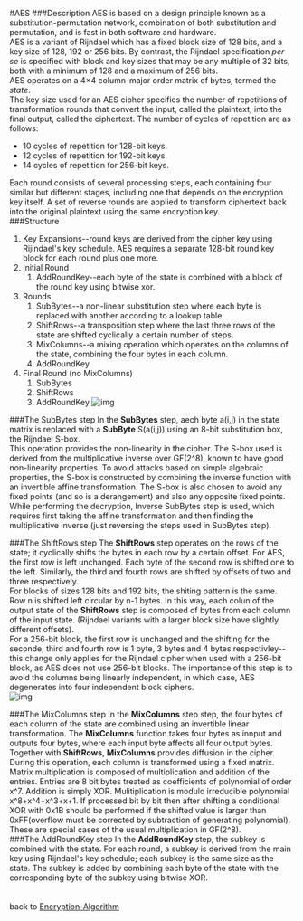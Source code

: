 #AES
###Description
AES is based on a design principle known as a substitution-permutation network, combination of both substitution and permutation, and is fast in both software and hardware.</br>
AES is a variant of Rijndael which has a fixed block size of 128 bits, and a key size of 128, 192 or 256 bits. By contrast, the Rijndael specification _per se_ is specified with block and key sizes that may be any multiple of 32 bits, both with a minimum of 128 and a maximum of 256 bits.</br>
AES operates on a 4×4 column-major order matrix of bytes, termed the _state_.</br>
The key size used for an AES cipher specifies the number of repetitions of transformation rounds that convert the input, called the plaintext, into the final output, called the ciphertext. The number of cycles of repetition are as follows:

* 10 cycles of repetition for 128-bit keys.
* 12 cycles of repetition for 192-bit keys.
* 14 cycles of repetition for 256-bit keys.

Each round consists of several processing steps, each containing four similar but different stages, including one that depends on the encryption key itself. A set of reverse rounds are applied to transform ciphertext back into the original plaintext using the same encryption key.</br>
###Structure
1. Key Expansions--round keys are derived from the cipher key using Rijindael's key schedule. AES requires a separate 128-bit round key block for each round plus one more.
2. Initial Round
	1. AddRoundKey--each byte of the state is combined with a block of the round key using bitwise xor.
3. Rounds
	1. SubBytes--a non-linear substitution step where each byte is replaced with another according to a lookup table.
	2. ShiftRows--a transposition step where the last three rows of the state are shifted cyclically a certain number of steps.
	3. MixColumns--a mixing operation which operates on the columns of the state, combining the four bytes in each column.
	4. AddRoundKey
4. Final Round (no MixColumns)
	1. SubBytes
	2. ShiftRows
	3. AddRoundKey
![img](https://cloud.githubusercontent.com/assets/9131176/9522667/733b56e6-4d08-11e5-9f15-227f89e3d8d9.png)</br>

###The SubBytes step
In the **SubBytes** step, aech byte a(i,j) in the state matrix is replaced with a **SubByte** S(a(i,j)) using an 8-bit substitution box, the Rijndael S-box.</br>
This operation provides the non-linearity in the cipher. The S-box used is derived from the multiplicative inverse over GF(2^8), known to have good non-linearity properties. To avoid attacks based on simple algebraic properties, the S-box is constructed by combining the inverse function with an invertible affine transformation. The S-box is also chosen to avoid any fixed points (and so is a derangement) and also any opposite fixed points.</br>
While performing the decryption, Inverse SubBytes step is used, which requires first taking the affine transformation and then finding the multiplicative inverse (just reversing the steps used in SubBytes step).</br>

###The ShiftRows step
The **ShiftRows** step operates on the rows of the state; it cyclically shifts the bytes in each row by a certain offset. For AES, the first row is left unchanged. Each byte of the second row is shifted one to the left. Similarly, the third and fourth rows are shifted by offsets of two and three respectively.</br>
For blocks of sizes 128 bits and 192 bits, the shiting pattern is the same. Row n is shifted left circular by n-1 bytes. In this way, each colun of the output state of  the **ShiftRows** step is composed of bytes from each column of the input state. (Rijndael variants with a larger block size have slightly different offsets).</br>
For a 256-bit block, the first row is unchanged and the shifting for the seconde, third and fourth row is 1 byte, 3 bytes and 4 bytes respectivley--this change only applies for the Rijndael cipher when used with a 256-bit block, as AES does not use 256-bit blocks. The importance of this step is to avoid the columns being linearly independent, in which case, AES degenerates into four independent block ciphers.</br>
![img](https://cloud.githubusercontent.com/assets/9131176/9522666/72f29a82-4d08-11e5-9819-4ce53501ee4e.png)</br>

###The MixColumns step
In the **MixColumns** step step, the four bytes of each column of the state are combined using an invertible linear transformation. The **MixColumns** function takes four bytes as innput and outputs four bytes, where each input byte affects all four output bytes. Together with **ShiftRows**, **MixColumns** provides diffusion in the cipher.</br>
During this operation, each column is transformed using a fixed matrix.</br>
Matrix multiplication is composed of multiplication and addition of the entries. Entries are 8 bit bytes treated as coefficients of polynomial of order x^7. Addition is simply XOR. Mulitiplication is modulo irreducible polynomial x^8+x^4+x^3+x+1. If processed bit by bit then after shifting a conditional XOR with 0x1B should be performed if the shifted value is larger than 0xFF(overflow must be corrected by subtraction of generating polynomial). These are special cases of the usual multiplication in GF(2^8).</br>
###The AddRoundKey step
In the **AddRoundKey** step, the subkey is combined with the state. For each round, a subkey is derived from the main key using Rijndael's key schedule; each subkey is the same size as the state. The subkey is added by combining each byte of the state with the corresponding byte of the subkey using bitwise XOR.</br>
</br>
</br>
back to [Encryption-Algorithm](https://github.com/wuzhiyi/Encryption-Algorithm)</br>
